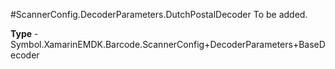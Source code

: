 #ScannerConfig.DecoderParameters.DutchPostalDecoder
To be added.

**Type** - Symbol.XamarinEMDK.Barcode.ScannerConfig+DecoderParameters+BaseDecoder



